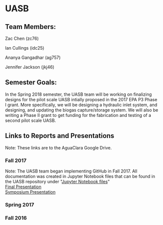 # UASB

## Team Members:
Zac Chen (zc76)    
  
Ian Cullings (idc25)   
  
Ananya Gangadhar (ag757)   
  
Jennifer Jackson (jkj46)    

## Semester Goals:
In the Spring 2018 semester, the UASB team will be working on finalizing designs for the pilot scale UASB intially proposed in the 2017 EPA P3 Phase I grant.  More specifically, we will be designing a hydraulic inlet system, and designing, and updating the biogas capture/storage system.  We will also be writing a Phase II grant to get funding for the fabrication and testing of a second pilot scale UASB.

## Links to Reports and Presentations
Note: These links are to the AguaClara Google Drive.

### Fall 2017
Note: The UASB team began implementing GitHub in Fall 2017.  All documentation was created in Jupyter Notebook files that can be found in the UASB repository under "[Jupyter Notebook files](https://github.com/AguaClara/UASB/tree/master/Jupyter%20Notebook%20Files)"  
[Final Presentation](https://docs.google.com/presentation/d/1KZmYP9XVSUOhs98bqvKMGW_nZqrVYTuXpGL7I4fOmsI/edit?usp=sharing)  
[Symposium Presentation](https://docs.google.com/presentation/d/1cugtreWLg9tZ4nvGGg40tyzCT5zpDVT6flLUzwsKhnk/edit?usp=sharing)

### Spring 2017


### Fall 2016


